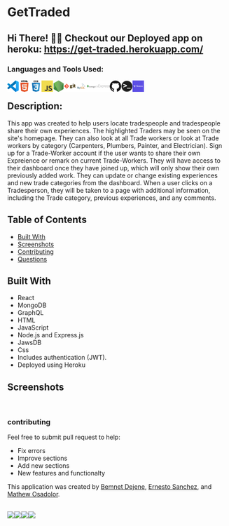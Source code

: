 # GetTraded 

## Hi There! 👋🏼 Checkout our Deployed app on heroku: https://get-traded.herokuapp.com/


### Languages and Tools Used:

<img align="left" alt="Visual Studio Code" width="26px" src="https://raw.githubusercontent.com/github/explore/80688e429a7d4ef2fca1e82350fe8e3517d3494d/topics/visual-studio-code/visual-studio-code.png" />
<img align="left" alt="HTML5" width="26px" src="https://raw.githubusercontent.com/github/explore/80688e429a7d4ef2fca1e82350fe8e3517d3494d/topics/html/html.png" />                                              
<img align="left" alt="CSS3" width="26px" src="https://raw.githubusercontent.com/github/explore/80688e429a7d4ef2fca1e82350fe8e3517d3494d/topics/css/css.png" />
<img align="left" alt="JavaScript" width="26px" src="https://raw.githubusercontent.com/github/explore/80688e429a7d4ef2fca1e82350fe8e3517d3494d/topics/javascript/javascript.png" />
<!-- <img align="left" alt="TypeScript" width="26px" src="https://raw.githubusercontent.com/github/explore/80688e429a7d4ef2fca1e82350fe8e3517d3494d/topics/typescript/typescript.png" />
<img align="left" alt="React" width="26px" src="https://raw.githubusercontent.com/github/explore/80688e429a7d4ef2fca1e82350fe8e3517d3494d/topics/react/react.png" /> -->
<img align="left" alt="Node.js" width="26px" src="https://raw.githubusercontent.com/github/explore/80688e429a7d4ef2fca1e82350fe8e3517d3494d/topics/nodejs/nodejs.png" />
<img align="left" alt="Git" width="26px" src="https://raw.githubusercontent.com/github/explore/80688e429a7d4ef2fca1e82350fe8e3517d3494d/topics/git/git.png" />
<img align="left" alt="MySQL" width="26px" src="https://raw.githubusercontent.com/github/explore/80688e429a7d4ef2fca1e82350fe8e3517d3494d/topics/mysql/mysql.png" />
<img align="left" alt="MongoDB" width="26px" src="https://raw.githubusercontent.com/github/explore/80688e429a7d4ef2fca1e82350fe8e3517d3494d/topics/mongodb/mongodb.png" /> 
<img align="left" alt="Express" width="26px" src="https://raw.githubusercontent.com/github/explore/80688e429a7d4ef2fca1e82350fe8e3517d3494d/topics/express/express.png" />  
<img align="left" alt="GitHub" width="26px" src="https://raw.githubusercontent.com/github/explore/78df643247d429f6cc873026c0622819ad797942/topics/github/github.png" />
<img align="left" alt="Terminal" width="26px" src="https://raw.githubusercontent.com/github/explore/80688e429a7d4ef2fca1e82350fe8e3517d3494d/topics/terminal/terminal.png" /> 

<img align="left" alt="AWS" width="26px" src="https://raw.githubusercontent.com/github/explore/80688e429a7d4ef2fca1e82350fe8e3517d3494d/topics/terraform/terraform.png" />
<!-- <img align="left" alt="AWS" width="26px" src="https://raw.githubusercontent.com/github/explore/80688e429a7d4ef2fca1e82350fe8e3517d3494d/topics/docker/docker.png" /> -->

<br>

## Description: 
This app was created to help users locate tradespeople and tradespeople share their own experiences. The highlighted Traders may be seen on the site's homepage. They can also look at all Trade workers or look at Trade workers by category (Carpenters, Plumbers, Painter, and Electrician). Sign up for a Trade-Worker account if the user wants to share their own Expreience or remark on current Trade-Workers. They will have access to their dashboard once they have joined up, which will only show their own previously added work. They can update or change existing experiences and new trade categories from the dashboard. When a user clicks on a Tradesperson, they will be taken to a page with additional information, including the Trade category, previous experiences, and any comments.

## Table of Contents
* [Built With](#builtwith)
* [Screenshots](#screenshots)
* [Contributing](#contributing)
* [Questions](#questions)

## Built With
* React
* MongoDB
* GraphQL
* HTML
* JavaScript
* Node.js and Express.js
* JawsDB
* Css
* Includes authentication (JWT).
* Deployed using Heroku

## Screenshots

<br>

### contributing

Feel free to submit pull request to help:

* Fix errors 
* Improve sections 
* Add new sections 
* New features and functionalty

This application was created by <a href="https://github.com/bdejene19" target="_blank">Bemnet Dejene</a>, <a href="https://github.com/ernestosanchezCS" target="_blank">Ernesto Sanchez</a>, and <a href="https://github.com/mathewosad" target="_blank">Mathew Osadolor</a>.

<br>

<div>
<img align="left" height="165px" src="https://github-readme-stats.vercel.app/api?username=mathewosad&show_icons=true&theme=calm" />
<img align="left" height="165px" src="https://github-readme-stats.vercel.app/api?username=bdejene19&show_icons=true&theme=calm" />
<img align="left" height="165px" src="https://github-readme-stats.vercel.app/api?username=ernestosanchezCS&show_icons=true&theme=calm" />
<img align="left" src="https://github-readme-stats.vercel.app/api/top-langs/?username=mathewosad&layout=compact&theme=calm" />
</div>